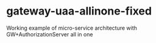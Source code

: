 # gateway-uaa-allinone-fixed
Working example of micro-service architecture with GW+AuthorizationServer all in one
